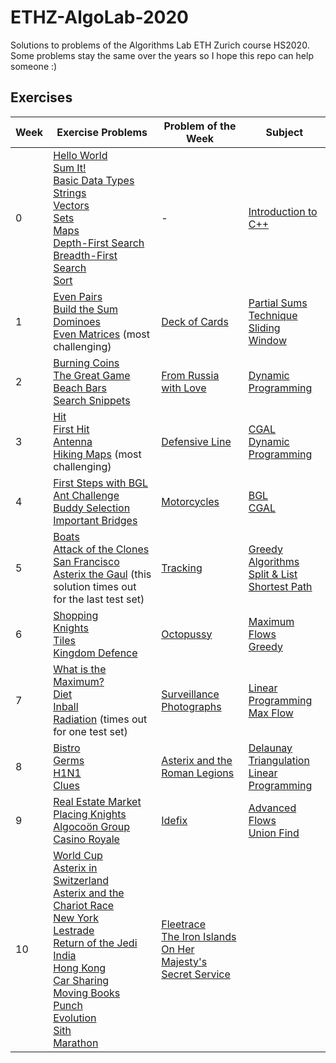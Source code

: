 # ETHZ-AlgoLab-2020
Solutions to problems of the Algorithms Lab ETH Zurich course HS2020.
Some problems stay the same over the years so I hope this repo can help someone :)

## Exercises

|Week|Exercise Problems|Problem of the Week|Subject|
|----|-----------------|-------------------|-------|
|0|[Hello World](0.%20C++%20Intro/1.%20Hello%20World.cpp)<br/>[Sum It!](0.%20C++%20Intro/2.%20Sum%20It!.cpp)<br/>[Basic Data Types](0.%20C++%20Intro/3.%20Basic%20Data%20Types.cpp)<br/>[Strings](0.%20C++%20Intro/4.%20Strings.cpp)<br/>[Vectors](0.%20C++%20Intro/5.%20Vectors.cpp)<br/>[Sets](0.%20C++%20Intro/6.%20Sets.cpp)<br/>[Maps](0.%20C++%20Intro/7.%20Maps.cpp)<br/>[Depth-First Search](0.%20C++%20Intro/8.%20Depth-First%20Search.cpp)<br/>[Breadth-First Search](0.%20C++%20Intro/9.%20Breadth-First%20Search.cpp)<br/>[Sort](0.%20C++%20Intro/10.%20Sort.cpp)<br/>|-|[Introduction to C++](0.%20C++%20Intro.cpp)|
|1|[Even Pairs](1.%20Partial%20Sums%20Technique/1.%20Even%20Pairs.cpp)<br/>[Build the Sum](1.%20Partial%20Sums%20Technique/2.%20Build%20the%20Sum.cpp)<br/>[Dominoes](1.%20Partial%20Sums%20Technique/3.%20Dominoes.cpp)<br/>[Even Matrices](1.%20Partial%20Sums%20Technique/4.%20Even%20Matrices.cpp) (most challenging)|[Deck of Cards](Weekly%20Problems/1.%20Deck%20of%20Cards.cpp)|[Partial Sums Technique](1.%20Partial%20Sums%20Technique)<br/>[Sliding Window](Weekly%20Problems/1.%20Deck%20of%20Cards.cpp)|
|2|[Burning Coins](2.%20Dynamic%20Programming/1.%20Burning%20Coins.cpp)<br/>[The Great Game](2.%20Dynamic%20Programming/2.%20The%20Great%20Game.cpp)<br/>[Beach Bars](2.%20Dynamic%20Programming/3.%20Beach%20Bars.cpp)<br/>[Search Snippets](2.%20Dynamic%20Programming/4.%20Search%20Snippets.cpp)|[From Russia with Love](Weekly%20Problems/2.%20From%20Russia%20with%20Love.cpp)|[Dynamic Programming](2.%20Dynamic%20Programming)|
|3|[Hit](3.%20CGAL%20Intro/1.%20Hit.cpp)<br/>[First Hit](3.%20CGAL%20Intro/2.%20First%20Hit.cpp)<br/>[Antenna](3.%20CGAL%20Intro/3.%20Antenna.cpp)<br/>[Hiking Maps](3.%20CGAL%20Intro/4.%20Hiking%20Maps.cpp) (most challenging)|[Defensive Line](Weekly%20Problems/3.%20Defensive%20Line.cpp)|[CGAL](3.%20CGAL%20Intro.cpp)<br/>[Dynamic Programming](Weekly%20Problems/3.%20Defensive%20Line.cpp)|
|4|[First Steps with BGL](4.%20BGL%20Intro/1.%20First%20Steps%20with%20BGL.cpp)<br/>[Ant Challenge](4.%20BGL%20Intro/2.%20Ant%20Challenge.cpp)<br/>[Buddy Selection](4.%20BGL%20Intro/3.%20Buddy%20Selection.cpp)<br/>[Important Bridges](4.%20BGL%20Intro/4.%20Important%20Bridges.cpp)|[Motorcycles](Weekly%20Problems/4.%20Motorcycles.cpp)|[BGL](4.%20BGL%20Intro)<br/>[CGAL](Weekly%20Problems/4.%20Motorcycles.cpp)|
|5|[Boats](5.%20Greedy/1.%20Boats.cpp)<br/>[Attack of the Clones](5.%20Greedy/2.%20Attack%20of%20the%20Clones.cpp)<br/>[San Francisco](5.%20Greedy/3.%20San%20Francisco.cpp)<br/>[Asterix the Gaul](5.%20Greedy/4.%20Asterix%20the%20Gaul.cpp) (this solution times out for the last test set)|[Tracking](Weekly%20Problems/5.%20Tracking.cpp)|[Greedy Algorithms](5.%20Greedy)<br/>[Split & List](5.%20Greedy/4.%20Asterix%20the%20Gaul.cpp)<br/>[Shortest Path](Weekly%20Problems/5.%20Tracking.cpp)|
|6|[Shopping](6.%20BGL%20Flows/1.%20Shopping.cpp)<br/>[Knights](6.%20BGL%20Flows/2.%20Knights.cpp)<br/>[Tiles](6.%20BGL%20Flows/3.%20Tiles.cpp)<br/>[Kingdom Defence](6.%20BGL%20Flows/4.%20Kingdom%20Defence.cpp)|[Octopussy](Weekly%20Problems/6.%20Octopussy.cpp)|[Maximum Flows](6.%20BGL%20Flows)<br/>[Greedy](Weekly%20Problems/6.%20Octopussy.cpp)|
|7|[What is the Maximum?](7.%20CGAL%20Linear%20Programming/1.%20What%20is%20the%20Maximum%3F.cpp)<br/>[Diet](7.%20CGAL%20Linear%20Programming/2.%20Diet.cpp)<br/>[Inball](7.%20CGAL%20Linear%20Programming/3.%20Inball.cpp)<br/>[Radiation](7.%20CGAL%20Linear%20Programming/4.%20Radiation.cpp) (times out for one test set)|[Surveillance Photographs](Weekly%20Problems/7.%20Surveillance%20Photographs.cpp)|[Linear Programming](7.%20CGAL%20Linear%20Programming)<br/>[Max Flow](Weekly%20Problems/7.%20Surveillance%20Photographs.cpp)|
|8|[Bistro](8.%20CGAL%20Proximity%20Structures/1.%20Bistro.cpp)<br/>[Germs](8.%20CGAL%20Proximity%20Structures/2.%20Germs.cpp)<br/>[H1N1](8.%20CGAL%20Proximity%20Structures/3.%20H1N1.cpp)<br/>[Clues](8.%20CGAL%20Proximity%20Structures/4.%20Clues.cpp)|[Asterix and the Roman Legions](Weekly%20Problems/8.%20Asterix%20and%20the%20Roman%20Legions.cpp)|[Delaunay Triangulation](8.%20CGAL%20Proximity%20Structures)<br/>[Linear Programming](Weekly%20Problems/8.%20Asterix%20and%20the%20Roman%20Legions.cpp)|
|9|[Real Estate Market](9.%20BGL%20Advanced%20Flows/1.%20Real%20Estate%20Market.cpp)<br/>[Placing Knights](9.%20BGL%20Advanced%20Flows/2.%20Placing%20Knights.cpp)<br/>[Algocoön Group](9.%20BGL%20Advanced%20Flows/3.%20Algocoön%20Group.cpp)<br/>[Casino Royale](9.%20BGL%20Advanced%20Flows/4.%20Casino%20Royale.cpp)|[Idefix](Weekly%20Problems/9.%20Idefix.cpp)|[Advanced Flows](9.%20BGL%20Advanced%20Flows)<br/>[Union Find](Weekly%20Problems/9.%20Idefix.cpp)|
|10|[World Cup](10.%20Exam%20Preparation/World%20Cup.cpp)<br/>[Asterix in Switzerland](10.%20Exam%20Preparation/Asterix%20in%20Switzerland.cpp)<br/>[Asterix and the Chariot Race](10.%20Exam%20Preparation/Asterix%20and%20the%20Chariot%20Race.cpp)<br/>[New York](10.%20Exam%20Preparation/New%20York.cpp)<br/>[Lestrade](10.%20Exam%20Preparation/Lestrade.cpp)<br/>[Return of the Jedi](10.%20Exam%20Preparation/Return%20of%20the%20Jedi.cpp)<br/>[India](10.%20Exam%20Preparation/India.cpp)<br/>[Hong Kong](10.%20Exam%20Preparation/Hong%20Kong.cpp)<br/>[Car Sharing](10.%20Exam%20Preparation/Car%20Sharing.cpp)<br/>[Moving Books](10.%20Exam%20Preparation/Moving%20Books.cpp)<br/>[Punch](10.%20Exam%20Preparation/Punch.cpp)<br/>[Evolution](10.%20Exam%20Preparation/Evolution.cpp)<br/>[Sith](10.%20Exam%20Preparation/Sith.cpp)<br/>[Marathon](10.%20Exam%20Preparation/Marathon.cpp)|[Fleetrace](Weekly%20Problems/10.%20Fleetrace.cpp)<br/>[The Iron Islands](Weekly%20Problems/11.%20The%20Iron%20Islands.cpp)<br/>[On Her Majesty's Secret Service](Weekly%20Problems/13.%20On%20Her%20Majesty's%20Secret%20Service.cpp)||
